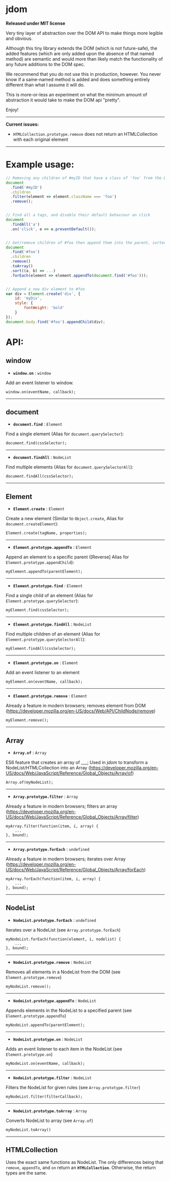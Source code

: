 # jdom
**Released under MIT license**

Very tiny layer of abstraction over the DOM API to make things more legible and obvious.

Although this tiny library extends the DOM (which is not future-safe), the added features (which are only added upon the absence of that named method) are semantic and would more than likely match the functionality of any future additions to the DOM spec.

We recommend that you do not use this in production, however. You never know if a same-named method is added and does something entirely different than what I assume it will do.

This is more-or-less an experiment on what the minimum amount of abstraction it would take to make the DOM api "pretty".

Enjoy!

---

**Current issues:**
- `HTMLCollection.prototype.remove` does not return an HTMLCollection with each original element

---

Example usage:
===
```javascript
// Removing any children of #myID that have a class of 'foo' from the DOM
document
  .find('#myID')
  .children
  .filter(element => element.className === 'foo')
  .remove();


// Find all a tags, and disable their default behaviour on click
document
  .findAll('a')
  .on('click', e => e.preventDefault());


// Get/remove children of #foo then append them into the parent, sorted.
document
  .find('#foo')
  .children
  .remove()
  .toArray()
  .sort((a, b) => ...)
  .forEach(element => element.appendTo(document.find('#foo')));


// Append a new div element to #foo
var div = Element.create('div', {
    id: 'myDiv',
    style: {
        fontWeight: 'bold'
    }
});
document.body.find('#foo').appendChild(div);
```
    

API:
===

window
---

- **`window.on`** : `window`

Add an event listener to window.

    window.on(eventName, callback);
    
---

document
---

- **`document.find`** : `Element`

Find a single element (Alias for `document.querySelector`):

    document.find(cssSelector);
    
---

- **`document.findAll`** : `NodeList`

Find multiple elements (Alias for `document.querySelectorAll`):

    document.findAll(cssSelector);
    
---

Element
---

- **`Element.create`** : `Element`

Create a new element (Similar to `Object.create`, Alias for `document.createElement`):

    Element.create(tagName, properties);

---

- **`Element.prototype.appendTo`** : `Element`

Append an element to a specific parent ([Reverse] Alias for `Element.prototype.appendChild`):

    myElement.appendTo(parentElement);

---

- **`Element.prototype.find`** : `Element`

Find a single child of an element (Alias for `Element.prototype.querySelector`):

    myElement.find(cssSelector);

---

- **`Element.prototype.findAll`** : `NodeList`

Find multiple children of an element (Alias for `Element.prototype.querySelectorAll`):

    myElement.findAll(cssSelector);

---

- **`Element.prototype.on`** : `Element`

Add an event listener to an element

    myElement.on(eventName, callback);

---

- **`Element.prototype.remove`** : `Element`

Already a feature in modern browsers; removes element from DOM
(https://developer.mozilla.org/en-US/docs/Web/API/ChildNode/remove)

    myElement.remove();
    
---

Array
---

- **`Array.of`** : `Array`

ES6 feature that creates an array of ___; Used in *jdom* to transform a NodeList/HTMLCollection into an Array
(https://developer.mozilla.org/en-US/docs/Web/JavaScript/Reference/Global_Objects/Array/of)

    Array.of(myNodeList);
    
---

- **`Array.prototype.filter`** : `Array`

Already a feature in modern browsers; filters an array
(https://developer.mozilla.org/en-US/docs/Web/JavaScript/Reference/Global_Objects/Array/filter)

    myArray.filter(function(item, i, array) {
        ...
    }, bound);
    
---

- **`Array.prototype.forEach`** : `undefined`

Already a feature in modern browsers; iterates over Array
(https://developer.mozilla.org/en-US/docs/Web/JavaScript/Reference/Global_Objects/Array/forEach)

    myArray.forEach(function(item, i, array) {
        ...
    }, bound);
    
---

NodeList
---

- **`NodeList.prototype.forEach`** : `undefined`

Iterates over a NodeList
(see `Array.prototype.forEach`)

    myNodeList.forEach(function(element, i, nodelist) {
        ...
    }, bound);

---

- **`NodeList.prototype.remove`** : `NodeList`

Removes all elements in a NodeList from the DOM
(see `Element.prototype.remove`)

    myNodeList.remove();

---

- **`NodeList.prototype.appendTo`** : `NodeList`

Appends elements in the NodeList to a specified parent
(see `Element.prototype.appendTo`)

    myNodeList.appendTo(parentElement);
    
---

- **`NodeList.prototype.on`** : `NodeList`

Adds an event listener to each item in the NodeList
(see `Element.prototype.on`)

    myNodeList.on(eventName, callback);
    
---

- **`NodeList.prototype.filter`** : `NodeList`

Filters the NodeList for given rules
(see `Array.prototype.filter`)

    myNodeList.filter(filterCallback);
    
---

- **`NodeList.prototype.toArray`** : `Array`

Converts NodeList to array (see `Array.of`)

    myNodeList.toArray()
    
---

HTMLCollection
---

Uses the exact same functions as NodeList. The only differences being that `remove`, `appendTo`, and `on` return an **`HTMLCollection`**. Otherwise, the return types are the same.
